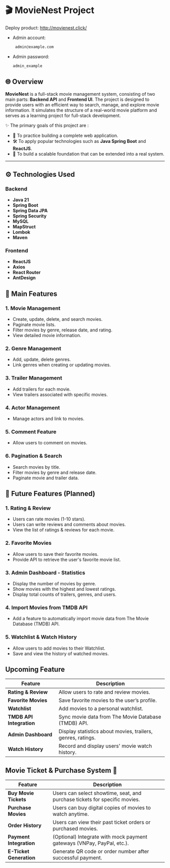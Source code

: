 # 🎬 MovieNest Project
Deploy product: http://movienest.click/
- Admin account:
  
  ```python
   admin@example.com
  ```
- Admin password:
  
    ```python
  admin_example
    ```
## 🌐 Overview

**MovieNest** is a full-stack movie management system, consisting of two main parts: **Backend API** and **Frontend UI**. The project is designed to provide users with an efficient way to search, manage, and explore movie information. It simulates the structure of a real-world movie platform and serves as a learning project for full-stack development.

✨ The primary goals of this project are :
- 🚀 To practice building a complete web application.
- 🛠️ To apply popular technologies such as **Java Spring Boot** and **ReactJS**.
- 🌱 To build a scalable foundation that can be extended into a real system.

---

## ⚙️ Technologies Used

### Backend
- **Java 21**
- **Spring Boot**
- **Spring Data JPA**
- **Spring Security**
- **MySQL**
- **MapStruct**
- **Lombok**
- **Maven**

### Frontend
- **ReactJS**
- **Axios**
- **React Router**
- **AntDesign**

## 📌 Main Features 

### 1. Movie Management
- Create, update, delete, and search movies.
- Paginate movie lists.
- Filter movies by genre, release date, and rating.
- View detailed movie information.

### 2. Genre Management
- Add, update, delete genres.
- Link genres when creating or updating movies.

### 3. Trailer Management
- Add trailers for each movie.
- View trailers associated with specific movies.

### 4. Actor Management
- Manage actors and link to movies.

### 5. Comment Feature
- Allow users to comment on movies.

### 6. Pagination & Search
- Search movies by title.
- Filter movies by genre and release date.
- Paginate movie and trailer data.

## 🌟 Future Features (Planned)

### 1. Rating & Review
- Users can rate movies (1-10 stars).
- Users can write reviews and comments about movies.
- View the list of ratings & reviews for each movie.

### 2. Favorite Movies
- Allow users to save their favorite movies.
- Provide API to retrieve the user's favorite movie list.

### 3. Admin Dashboard - Statistics
- Display the number of movies by genre.
- Show movies with the highest and lowest ratings.
- Display total counts of trailers, genres, and users.

### 4. Import Movies from TMDB API
- Add a feature to automatically import movie data from The Movie Database (TMDB) API.

### 5. Watchlist & Watch History
- Allow users to add movies to their Watchlist.
- Save and view the history of watched movies.

## Upcoming Feature

| Feature                          | Description                                                      |
|----------------------------------|---------------------------------------------------------------|
| **Rating & Review**             | Allow users to rate and review movies.                         |
| **Favorite Movies**             | Save favorite movies to the user’s profile.                    |
| **Watchlist**                   | Add movies to a personal watchlist.                            |
| **TMDB API Integration**        | Sync movie data from The Movie Database (TMDB) API.            |
| **Admin Dashboard**             | Display statistics about movies, trailers, genres, ratings.    |
| **Watch History**               | Record and display users' movie watch history.                 |


## Movie Ticket & Purchase System 💸

| Feature                        | Description                                                         |
|-------------------------------|---------------------------------------------------------------------|
| **Buy Movie Tickets**        | Users can select showtime, seat, and purchase tickets for specific movies. |
| **Purchase Movies**          | Users can buy digital copies of movies to watch anytime.            |
| **Order History**            | Users can view their past ticket orders or purchased movies.        |
| **Payment Integration**      | (Optional) Integrate with mock payment gateways (VNPay, PayPal, etc.). |
| **E-Ticket Generation**      | Generate QR code or order number after successful payment.          |
